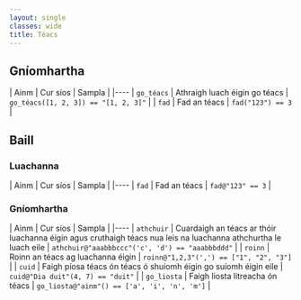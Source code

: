 ```yaml
---
layout: single
classes: wide
title: Téacs
---
```


## Gníomhartha

| Ainm | Cur síos | Sampla |
|----
| `go_téacs` | Athraigh luach éigin go téacs | `go_téacs([1, 2, 3]) == "[1, 2, 3]"` |
| `fad` | Fad an téacs | `fad("123") == 3` |


## Baill

### Luachanna

| Ainm | Cur síos | Sampla |
|----
| `fad` | Fad an téacs | `fad@"123" == 3` |

### Gníomhartha

| Ainm | Cur síos | Sampla |
|----
| `athchuir` | Cuardaigh an téacs ar thóir luachanna éigin agus cruthaigh téacs nua leis na luachanna athchurtha le luach eile | `athchuir@"aaabbbccc"('c', 'd') == "aaabbbddd"` |
| `roinn` | Roinn an téacs ag luachanna éigin | `roinn@"1,2,3"(',') == ["1", "2", "3"]` |
| `cuid` | Faigh píosa téacs ón téacs ó shuíomh éigin go suíomh éigin eile | `cuid@"Dia duit"(4, 7) == "duit"` |
| `go_liosta` | Faigh liosta litreacha ón téacs | `go_liosta@"ainm"() == ['a', 'i', 'n', 'm']` |
